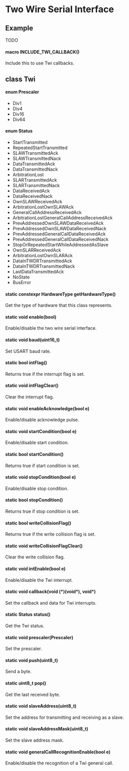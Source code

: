 # Two Wire Serial Interface

## Example

TODO

#### macro INCLUDE_TWI_CALLBACK()
Include this to use Twi callbacks.

## class Twi

#### enum Prescaler
* Div1
* Div4
* Div16
* Div64

#### enum Status
* StartTransmitted
* RepeatedStartTransmitted
* SLAWTransmittedAck
* SLAWTransmittedNack
* DataTransmittedAck
* DataTransmittedNack
* ArbitrationLost
* SLARTransmittedAck
* SLARTransmittedNack
* DataReceivedAck
* DataReceivedNack
* OwnSLAWReceivedAck
* ArbitrationLostOwnSLAWAck
* GeneralCallAddressReceivedAck
* ArbitrationLostGeneralCallAddressReceivedAck
* PrevAddressedOwnSLAWDataReceivedAck
* PrevAddressedOwnSLAWDataReceivedNack
* PrevAddressedGeneralCallDataReceivedAck
* PrevAddressedGeneralCallDataReceivedNack
* StopOrRepeatedStartWhileAddressedAsSlave
* OwnSLARReceivedAck
* ArbitrationLostOwnSLARAck
* DataInTWDRTransmittedAck
* DataInTWDRTransmittedNack
* LastDataTransmittedAck
* NoState
* BusError

#### static constexpr HardwareType getHardwareType()
Get the type of hardware that this class represents.

#### static void enable(bool)
Enable/disable the two wire serial interface.

#### static void baud(uint16_t)
Set USART baud rate.

#### static bool intFlag()
Returns true if the interrupt flag is set.

#### static void intFlagClear()
Clear the interrupt flag.

#### static void enableAcknowledge(bool e)
Enable/disable acknowledge pulse.

#### static void startCondition(bool e)
Enable/disable start condition.

#### static bool startCondition()
Returns true if start condition is set.

#### static void stopCondition(bool e)
Enable/disable stop condition.

#### static bool stopCondition()
Returns true if stop condition is set.

#### static bool writeCollisionFlag()
Returns true if the write collision flag is set.

#### static void writeCollisionFlagClear()
Clear the write collision flag.

#### static void intEnable(bool e)
Enable/disable the Twi interrupt.

#### static void callback(void (\*)(void\*), void\*)
Set the callback and data for Twi interrupts.

#### static Status status()
Get the Twi status.

#### static void prescaler(Prescaler)
Set the prescaler.

#### static void push(uint8_t)
Send a byte.

#### static uint8_t pop()
Get the last received byte.

#### static void slaveAddress(uint8_t)
Set the address for transmitting and receiving as a slave.

#### static void slaveAddressMask(uint8_t)
Set the slave address mask.

#### static void generalCallRecognitionEnable(bool e)
Enable/disable the recognition of a Twi general call.
